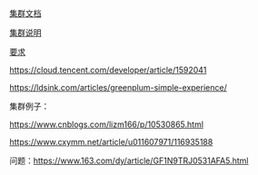 [集群文档](https://python.iitter.com/other/126676.html)

[集群说明](https://www.modb.pro/db/24839)

[要求](https://www.cxybb.com/article/uddiqpl/106849819)

https://cloud.tencent.com/developer/article/1592041



https://ldsink.com/articles/greenplum-simple-experience/

集群例子：

https://www.cnblogs.com/lizm166/p/10530865.html

https://www.cxymm.net/article/u011607971/116935188

问题：https://www.163.com/dy/article/GF1N9TRJ0531AFA5.html
